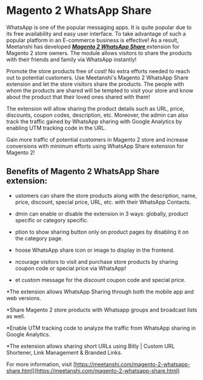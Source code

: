 # Magento 2 WhatsApp Share

WhatsApp is one of the popular messaging apps. It is quite popular due to its free availability and easy user interface. To take advantage of such a popular platform in an E-commerce business is effective! As a result, Meetanshi has developed ***[Magento 2 WhatsApp Share ](https://meetanshi.com/magento-2-whatsapp-share.html)*** extension for Magento 2 store owners. The module allows visitors to share the products with their friends and family via WhatsApp instantly!


Promote the store products free of cost! No extra efforts needed to reach out to potential customers. Use Meetanshi's Magento 2 WhatsApp Share extension and let the store visitors share the products. The people with whom the products are shared will be tempted to visit your store and know about the product that their loved ones shared with them!

The extension will allow sharing the product details such as URL, price, discounts, coupon codes, description, etc. Moreover, the admin can also track the traffic gained by WhatsApp sharing with Google Analytics by enabling UTM tracking code in the URL.

Gain more traffic of potential customers in Magento 2 store and increase conversions with minimum efforts using WhatsApp Share extension for Magento 2!

##  Benefits of Magento 2 WhatsApp Share extension:

* ustomers can share the store products along with the description, name, price, discount, special price, URL, etc. with their WhatsApp  Contacts.

* dmin can enable or disable the extension in 3 ways: globally, product specific or category specific.

* ption to show sharing button only on product pages by disabling it on the category page.

* hoose WhatsApp share icon or image to display in the frontend.

* ncourage visitors to visit and purchase store products by sharing coupon code or special price via WhatsApp!

* et custom message for the discount coupon code and special price.

*The extension allows WhatsApp Sharing through both the mobile app and web versions.

*Share Magento 2 store products with Whatsapp groups and broadcast lists as well.

*Enable UTM tracking code to analyze the traffic from WhatsApp sharing in Google Analytics.

*The extension allows sharing short URLs using Bitly | Custom URL Shortener, Link Management & Branded Links.

For more information, visit [https://meetanshi.com/magento-2-whatsapp-share.html](https://meetanshi.com/magento-2-whatsapp-share.html)



